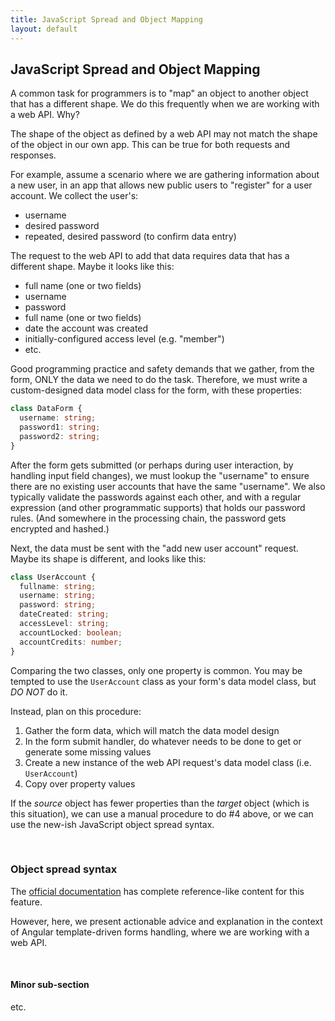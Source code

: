 ```yaml
---
title: JavaScript Spread and Object Mapping
layout: default
---
```


## JavaScript Spread and Object Mapping

A common task for programmers is to "map" an object to another object that has a different shape. We do this frequently when we are working with a web API. Why?

The shape of the object as defined by a web API may not match the shape of the object in our own app. This can be true for both requests and responses. 

For example, assume a scenario where we are gathering information about a new user, in an app that allows new public users to "register" for a user account. We collect the user's:
* username
* desired password 
* repeated, desired password (to confirm data entry)

The request to the web API to add that data requires data that has a different shape. Maybe it looks like this:
* full name (one or two fields)
* username
* password 
* full name (one or two fields)
* date the account was created
* initially-configured access level (e.g. "member")
* etc. 

Good programming practice and safety demands that we gather, from the form, ONLY the data we need to do the task. Therefore, we must write a custom-designed data model class for the form, with these properties:
```ts
class DataForm {
  username: string;
  password1: string;
  password2: string;
}
```

After the form gets submitted (or perhaps during user interaction, by handling input field changes), we must lookup the "username" to ensure there are no existing user accounts that have the same "username". We also typically validate the passwords against each other, and with a regular expression (and other programmatic supports) that holds our password rules. (And somewhere in the processing chain, the password gets encrypted and hashed.)

Next, the data must be sent with the "add new user account" request. Maybe its shape is different, and looks like this:
```ts
class UserAccount {
  fullname: string;
  username: string;
  password: string;
  dateCreated: string;
  accessLevel: string;
  accountLocked: boolean;
  accountCredits: number;
}
```

Comparing the two classes, only one property is common. You may be tempted to use the `UserAccount` class as your form's data model class, but *DO NOT* do it. 

Instead, plan on this procedure:
1. Gather the form data, which will match the data model design 
1. In the form submit handler, do whatever needs to be done to get or generate some missing values
1. Create a new instance of the web API request's data model class (i.e. `UserAccount`) 
1. Copy over property values

If the *source* object has fewer properties than the *target* object (which is this situation), we can use a manual procedure to do #4 above, or we can use the new-ish JavaScript object spread syntax. 

<br>

### Object spread syntax

The [official documentation](https://developer.mozilla.org/en-US/docs/Web/JavaScript/Reference/Operators/Spread_syntax) has complete reference-like content for this feature. 

However, here, we present actionable advice and explanation in the context of Angular template-driven forms handling, where we are working with a web API. 



<br>

#### Minor sub-section

etc.

<br>
